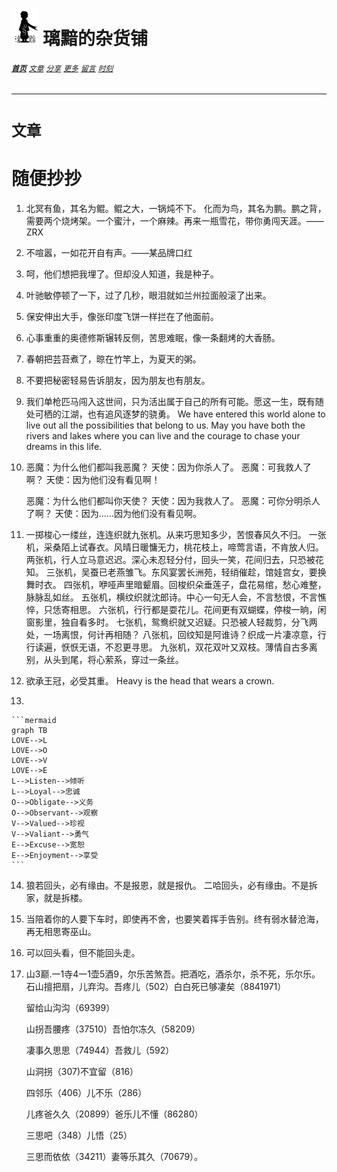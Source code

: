 # [<img src="图标.png" alt="Logo" style="zoom:7%;" />](index.html) 璃黯的杂货铺

###### **[`首页`](index.html)**		[`文章`](文章.html)		[`分享`](分享.html)		[`更多`](更多.html)		[`留言`](留言.html)		[`时刻`](时刻.html)

---

# `文章`

# 随便抄抄

1. 北冥有鱼，其名为鲲。鲲之大，一锅炖不下。
   化而为鸟，其名为鹏。鹏之背，需要两个烧烤架。一个蜜汁，一个麻辣。再来一瓶雪花，带你勇闯天涯。——ZRX

2. 不喧嚣，一如花开自有声。——某品牌口红

3. 呵，他们想把我埋了。但却没人知道，我是种子。

4. 叶驰敏停顿了一下，过了几秒，眼泪就如兰州拉面般滚了出来。

5. 保安伸出大手，像张印度飞饼一样拦在了他面前。

6. 心事重重的奥德修斯辗转反侧，苦思难眠，像一条翻烤的大香肠。

7. 春朝把芸苔煮了，晾在竹竿上，为夏天的粥。

8. 不要把秘密轻易告诉朋友，因为朋友也有朋友。

9. 我们单枪匹马闯入这世间，只为活出属于自己的所有可能。愿这一生，既有随处可栖的江湖，也有追风逐梦的骁勇。
   We have entered this world alone to live out all the possibilities that belong to us. May you have both the rivers and lakes where you can live and the courage to chase your dreams in this life.

10. 恶魔：为什么他们都叫我恶魔？
    天使：因为你杀人了。
    恶魔：可我救人了啊？
    天使：因为他们没有看见啊！

    恶魔：为什么他们都叫你天使？
    天使：因为我救人了。
    恶魔：可你分明杀人了啊？
    天使：因为……因为他们没有看见啊。

11. 一掷梭心一缕丝，连连织就九张机。从来巧思知多少，苦恨春风久不归。
    一张机，采桑陌上试春衣。风晴日暖慵无力，桃花枝上，啼莺言语，不肯放人归。
    两张机，行人立马意迟迟。深心未忍轻分付，回头一笑，花间归去，只恐被花知。
    三张机，吴蚕已老燕雏飞。东风宴罢长洲苑，轻绡催趁，馆娃宫女，要换舞时衣。
    四张机，咿哑声里暗颦眉。回梭织朵垂莲子，盘花易绾，愁心难整，脉脉乱如丝。
    五张机，横纹织就沈郎诗。中心一句无人会，不言愁恨，不言憔悴，只恁寄相思。
    六张机，行行都是耍花儿。花间更有双蝴蝶，停梭一晌，闲窗影里，独自看多时。
    七张机，鸳鸯织就又迟疑。只恐被人轻裁剪，分飞两处，一场离恨，何计再相随？ 
    八张机，回纹知是阿谁诗？织成一片凄凉意，行行读遍，恹恹无语，不忍更寻思。
    九张机，双花双叶又双枝。薄情自古多离别，从头到尾，将心萦系，穿过一条丝。

12. 欲承王冠，必受其重。
    Heavy is the head that wears a crown.

13. 

    ```mermaid
    graph TB
    LOVE-->L
    LOVE-->O
    LOVE-->V
    LOVE-->E
    L-->Listen-->倾听
    L-->Loyal-->忠诚
    O-->Obligate-->义务
    O-->Observant-->观察
    V-->Valued-->珍视
    V-->Valiant-->勇气
    E-->Excuse-->宽恕
    E-->Enjoyment-->享受
    ```

14. 狼若回头，必有缘由。不是报恩，就是报仇。
    二哈回头，必有缘由。不是拆家，就是拆楼。

15. 当陪着你的人要下车时，即使再不舍，也要笑着挥手告别。终有弱水替沧海，再无相思寄巫山。

16. 可以回头看，但不能回头走。

17. 山3巅.一1寺4一1壶5酒9，尔乐苦煞吾。把酒吃，酒杀尔，杀不死，乐尔乐。石山擅把扇，儿弃沟。吾疼儿（502）白白死已够凄矣（8841971）

    留给山沟沟（69399）

    山拐吾腰疼（37510）吾怕尔冻久（58209）

    凄事久思思（74944）吾救儿（592）

    山洞拐（307)不宜留（816）

    四邻乐（406）儿不乐（286）

    儿疼爸久久（20899）爸乐儿不懂（86280）

    三思吧（348）儿悟（25）

    三思而依依（34211）妻等乐其久（70679）。